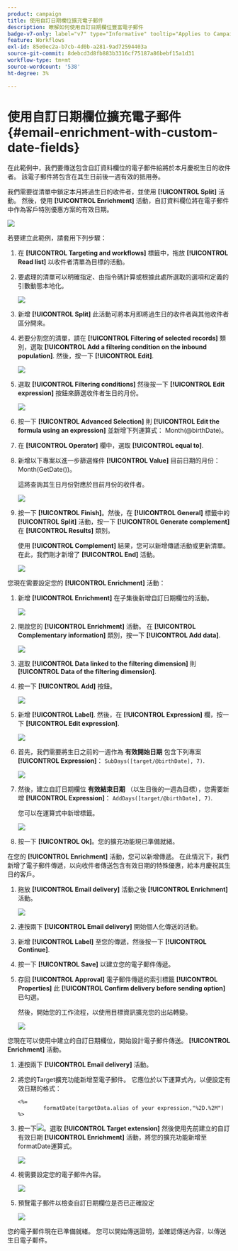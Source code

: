 ```yaml
---
product: campaign
title: 使用自訂日期欄位擴充電子郵件
description: 瞭解如何使用自訂日期欄位豐富電子郵件
badge-v7-only: label="v7" type="Informative" tooltip="Applies to Campaign Classic v7 only"
feature: Workflows
exl-id: 85e0ec2a-b7cb-4d0b-a281-9ad72594403a
source-git-commit: 8debcd3d8fb883b3316cf75187a86bebf15a1d31
workflow-type: tm+mt
source-wordcount: '538'
ht-degree: 3%

---
```


# 使用自訂日期欄位擴充電子郵件{#email-enrichment-with-custom-date-fields}



在此範例中，我們要傳送包含自訂資料欄位的電子郵件給將於本月慶祝生日的收件者。 該電子郵件將包含在其生日前後一週有效的抵用券。

我們需要從清單中鎖定本月將過生日的收件者，並使用 **[!UICONTROL Split]** 活動。 然後，使用 **[!UICONTROL Enrichment]** 活動，自訂資料欄位將在電子郵件中作為客戶特別優惠方案的有效日期。

![](assets/uc_enrichment.png)

若要建立此範例，請套用下列步驟：

1. 在 **[!UICONTROL Targeting and workflows]** 標籤中，拖放 **[!UICONTROL Read list]** 以收件者清單為目標的活動。
1. 要處理的清單可以明確指定、由指令碼計算或根據此處所選取的選項和定義的引數動態本地化。

   ![](assets/uc_enrichment_1.png)

1. 新增 **[!UICONTROL Split]** 此活動可將本月即將過生日的收件者與其他收件者區分開來。
1. 若要分割您的清單，請在 **[!UICONTROL Filtering of selected records]** 類別，選取 **[!UICONTROL Add a filtering condition on the inbound population]**. 然後，按一下 **[!UICONTROL Edit]**.

   ![](assets/uc_enrichment_2.png)

1. 選取 **[!UICONTROL Filtering conditions]** 然後按一下 **[!UICONTROL Edit expression]** 按鈕來篩選收件者生日的月份。

   ![](assets/uc_enrichment_3.png)

1. 按一下 **[!UICONTROL Advanced Selection]** 則 **[!UICONTROL Edit the formula using an expression]** 並新增下列運算式： Month(@birthDate)。
1. 在 **[!UICONTROL Operator]** 欄中，選取 **[!UICONTROL equal to]**.
1. 新增以下專案以進一步篩選條件 **[!UICONTROL Value]** 目前日期的月份： Month(GetDate())。

   這將查詢其生日月份對應於目前月份的收件者。

   ![](assets/uc_enrichment_4.png)

1. 按一下 **[!UICONTROL Finish]**。然後，在 **[!UICONTROL General]** 標籤中的 **[!UICONTROL Split]** 活動，按一下 **[!UICONTROL Generate complement]** 在 **[!UICONTROL Results]** 類別。

   使用 **[!UICONTROL Complement]** 結果，您可以新增傳遞活動或更新清單。 在此，我們剛才新增了 **[!UICONTROL End]** 活動。

   ![](assets/uc_enrichment_6.png)

您現在需要設定您的 **[!UICONTROL Enrichment]** 活動：

1. 新增 **[!UICONTROL Enrichment]** 在子集後新增自訂日期欄位的活動。

   ![](assets/uc_enrichment_7.png)

1. 開啟您的 **[!UICONTROL Enrichment]** 活動。 在 **[!UICONTROL Complementary information]** 類別，按一下 **[!UICONTROL Add data]**.

   ![](assets/uc_enrichment_8.png)

1. 選取 **[!UICONTROL Data linked to the filtering dimension]** 則 **[!UICONTROL Data of the filtering dimension]**.
1. 按一下 **[!UICONTROL Add]** 按鈕。

   ![](assets/uc_enrichment_9.png)

1. 新增 **[!UICONTROL Label]**. 然後，在 **[!UICONTROL Expression]** 欄，按一下 **[!UICONTROL Edit expression]**.

   ![](assets/uc_enrichment_10.png)

1. 首先，我們需要將生日之前的一週作為 **有效開始日期** 包含下列專案 **[!UICONTROL Expression]**： `SubDays([target/@birthDate], 7)`.

   ![](assets/uc_enrichment_11.png)

1. 然後，建立自訂日期欄位 **有效結束日期** （以生日後的一週為目標），您需要新增 **[!UICONTROL Expression]**： `AddDays([target/@birthDate], 7)`.

   您可以在運算式中新增標籤。

   ![](assets/uc_enrichment_12.png)

1. 按一下 **[!UICONTROL Ok]**。您的擴充功能現已準備就緒。

在您的 **[!UICONTROL Enrichment]** 活動，您可以新增傳遞。 在此情況下，我們新增了電子郵件傳遞，以向收件者傳送包含有效日期的特殊優惠，給本月慶祝其生日的客戶。

1. 拖放 **[!UICONTROL Email delivery]** 活動之後 **[!UICONTROL Enrichment]** 活動。

   ![](assets/uc_enrichment_15.png)

1. 連按兩下 **[!UICONTROL Email delivery]** 開始個人化傳送的活動。
1. 新增 **[!UICONTROL Label]** 至您的傳遞，然後按一下 **[!UICONTROL Continue]**.
1. 按一下 **[!UICONTROL Save]** 以建立您的電子郵件傳遞。
1. 存回 **[!UICONTROL Approval]** 電子郵件傳遞的索引標籤 **[!UICONTROL Properties]** 此 **[!UICONTROL Confirm delivery before sending option]** 已勾選。

   然後，開始您的工作流程，以使用目標資訊擴充您的出站轉變。

   ![](assets/uc_enrichment_18.png)

您現在可以使用中建立的自訂日期欄位，開始設計電子郵件傳送。 **[!UICONTROL Enrichment]** 活動。

1. 連按兩下 **[!UICONTROL Email delivery]** 活動。
1. 將您的Target擴充功能新增至電子郵件。 它應位於以下運算式內，以便設定有效日期的格式：

   ```
   <%=
           formatDate(targetData.alias of your expression,"%2D.%2M")  %>
   ```

1. 按一下![](assets/uc_enrichment_16.png)。選取 **[!UICONTROL Target extension]** 然後使用先前建立的自訂有效日期 **[!UICONTROL Enrichment]** 活動，將您的擴充功能新增至formatDate運算式。

   ![](assets/uc_enrichment_19.png)

1. 視需要設定您的電子郵件內容。

   ![](assets/uc_enrichment_17.png)

1. 預覽電子郵件以檢查自訂日期欄位是否已正確設定

   ![](assets/uc_enrichment_20.png)

您的電子郵件現在已準備就緒。 您可以開始傳送證明，並確認傳送內容，以傳送生日電子郵件。

